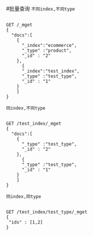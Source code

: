 #批量查询
`不同index,不同type`
<pre><code>
GET /_mget
{
  "docs":[
    {
      "_index":"ecommerce",
      "_type" :"product",
      "_id" : "2"
    },
      {
      "_index":"test_index",
      "_type" :"test_type",
      "_id" : "1"
    }
    ]
}
</code></pre>

``同index,不同type``
<pre><code>
GET /test_index/_mget
{
  "docs":[
    {
      "_type" :"test_type",
      "_id" : "2"
    },
      {
      "_type" :"test_type",
      "_id" : "1"
    }
    ]
}
</code></pre>

``同index,同type``
<pre><code>
GET /test_index/test_type/_mget
{
 "ids" : [1,2]
}
</code></pre>